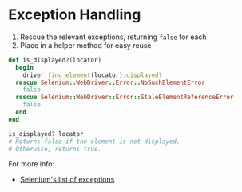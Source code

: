# Exception Handling

1. Rescue the relevant exceptions, returning `false` for each
2. Place in a helper method for easy reuse

```ruby
def is_displayed?(locator)
  begin
    driver.find_element(locator).displayed?
  rescue Selenium::WebDriver::Error::NoSuchElementError
    false
  rescue Selenium::WebDriver::Error::StaleElementReferenceError
    false
  end
end

is_displayed? locator
# Returns false if the element is not displayed.
# Otherwise, returns true.
```

For more info:

+ [Selenium's list of exceptions](https://seleniumhq.github.io/selenium/docs/api/rb/Selenium/WebDriver/Error.html)
